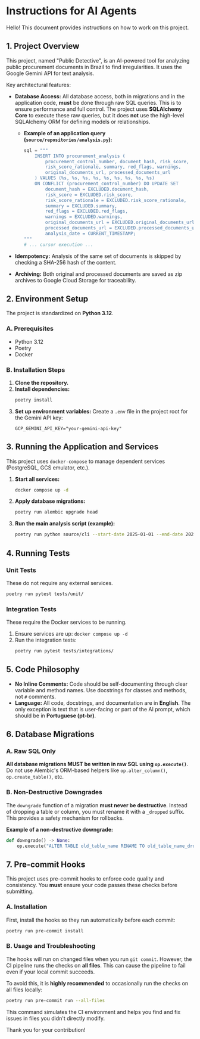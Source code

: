 # Instructions for AI Agents

Hello! This document provides instructions on how to work on this project.

## 1. Project Overview

This project, named "Public Detective", is an AI-powered tool for analyzing public procurement documents in Brazil to find irregularities. It uses the Google Gemini API for text analysis.

Key architectural features:
- **Database Access:** All database access, both in migrations and in the application code, **must** be done through raw SQL queries. This is to ensure performance and full control. The project uses **SQLAlchemy Core** to execute these raw queries, but it does **not** use the high-level SQLAlchemy ORM for defining models or relationships.

    - **Example of an application query (`source/repositories/analysis.py`):**
      ```python
      sql = """
          INSERT INTO procurement_analysis (
              procurement_control_number, document_hash, risk_score,
              risk_score_rationale, summary, red_flags, warnings,
              original_documents_url, processed_documents_url
          ) VALUES (%s, %s, %s, %s, %s, %s, %s, %s, %s)
          ON CONFLICT (procurement_control_number) DO UPDATE SET
              document_hash = EXCLUDED.document_hash,
              risk_score = EXCLUDED.risk_score,
              risk_score_rationale = EXCLUDED.risk_score_rationale,
              summary = EXCLUDED.summary,
              red_flags = EXCLUDED.red_flags,
              warnings = EXCLUDED.warnings,
              original_documents_url = EXCLUDED.original_documents_url,
              processed_documents_url = EXCLUDED.processed_documents_url,
              analysis_date = CURRENT_TIMESTAMP;
      """
      # ... cursor execution ...
      ```

- **Idempotency:** Analysis of the same set of documents is skipped by checking a SHA-256 hash of the content.
- **Archiving:** Both original and processed documents are saved as zip archives to Google Cloud Storage for traceability.

## 2. Environment Setup

The project is standardized on **Python 3.12**.

### A. Prerequisites
- Python 3.12
- Poetry
- Docker

### B. Installation Steps

1.  **Clone the repository.**
2.  **Install dependencies:**
    ```bash
    poetry install
    ```
3.  **Set up environment variables:**
    Create a `.env` file in the project root for the Gemini API key:
    ```
    GCP_GEMINI_API_KEY="your-gemini-api-key"
    ```

## 3. Running the Application and Services

This project uses `docker-compose` to manage dependent services (PostgreSQL, GCS emulator, etc.).

1.  **Start all services:**
    ```bash
    docker compose up -d
    ```
2.  **Apply database migrations:**
    ```bash
    poetry run alembic upgrade head
    ```
3.  **Run the main analysis script (example):**
    ```bash
    poetry run python source/cli --start-date 2025-01-01 --end-date 2025-01-02
    ```

## 4. Running Tests

### Unit Tests
These do not require any external services.
```bash
poetry run pytest tests/unit/
```

### Integration Tests
These require the Docker services to be running.
1.  Ensure services are up: `docker compose up -d`
2.  Run the integration tests:
    ```bash
    poetry run pytest tests/integrations/
    ```

## 5. Code Philosophy

- **No Inline Comments:** Code should be self-documenting through clear variable and method names. Use docstrings for classes and methods, not `#` comments.
- **Language:** All code, docstrings, and documentation are in **English**. The only exception is text that is user-facing or part of the AI prompt, which should be in **Portuguese (pt-br)**.

## 6. Database Migrations

### A. Raw SQL Only
**All database migrations MUST be written in raw SQL using `op.execute()`**. Do not use Alembic's ORM-based helpers like `op.alter_column()`, `op.create_table()`, etc.

### B. Non-Destructive Downgrades
The `downgrade` function of a migration **must never be destructive**. Instead of dropping a table or column, you must rename it with a `_dropped` suffix. This provides a safety mechanism for rollbacks.

**Example of a non-destructive downgrade:**
```python
def downgrade() -> None:
    op.execute("ALTER TABLE old_table_name RENAME TO old_table_name_dropped;")
```

## 7. Pre-commit Hooks

This project uses pre-commit hooks to enforce code quality and consistency. You **must** ensure your code passes these checks before submitting.

### A. Installation
First, install the hooks so they run automatically before each commit:
```bash
poetry run pre-commit install
```

### B. Usage and Troubleshooting
The hooks will run on changed files when you run `git commit`. However, the CI pipeline runs the checks on **all files**. This can cause the pipeline to fail even if your local commit succeeds.

To avoid this, it is **highly recommended** to occasionally run the checks on all files locally:
```bash
poetry run pre-commit run --all-files
```

This command simulates the CI environment and helps you find and fix issues in files you didn't directly modify.

Thank you for your contribution!
